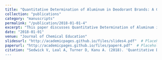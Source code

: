 ```yaml
---
title: "Quantitative Determination of Aluminum in Deodorant Brands: A Guided Inquiry Learning Experience in Quantitative Analysis Laboratory"
collection: "publications"
category: "manuscripts"
permalink: "/publication/2018-01-01-4"
excerpt: "This paper discusses Quantitative Determination of Aluminum in Deodorant Brands: A Guided Inquiry Learning Experience in Quantitative Analysis Laboratory."
date: "2018-01-01"
venue: "Journal of Chemical Education"
slidesurl: "http://academicpages.github.io/files/slides4.pdf"  # Placeholder URL
paperurl: "http://academicpages.github.io/files/paper4.pdf"  # Placeholder URL
citation: "Sedwick V, Leal A, Turner D, Kanu A. (2018). 'Quantitative Determination of Aluminum in Deodorant Brands: A Guided Inquiry Learning Experience in Quantitative Analysis Laboratory'. <i>Journal of Chemical Education</i>. doi: 10.1021/acs.jchemed.7b00336.
---
```

